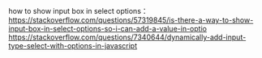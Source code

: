how to show input box in select options：
https://stackoverflow.com/questions/57319845/is-there-a-way-to-show-input-box-in-select-options-so-i-can-add-a-value-in-optio
https://stackoverflow.com/questions/7340644/dynamically-add-input-type-select-with-options-in-javascript